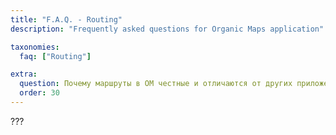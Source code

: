 ```yaml
---
title: "F.A.Q. - Routing"
description: "Frequently asked questions for Organic Maps application"

taxonomies:
  faq: ["Routing"]

extra:
  question: Почему маршруты в ОМ честные и отличаются от других приложений?
  order: 30
---
```


???
